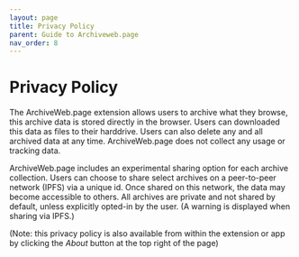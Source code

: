```yaml
---
layout: page
title: Privacy Policy
parent: Guide to Archiveweb.page
nav_order: 8
---
```


# Privacy Policy


The ArchiveWeb.page extension allows users to archive what they browse, this archive data is stored directly in the browser. Users can downloaded this data as files to their harddrive. Users can also delete any and all archived data at any time. ArchiveWeb.page does not collect any usage or tracking data.

ArchiveWeb.page includes an experimental sharing option for each archive collection. Users can choose to share select archives on a peer-to-peer network (IPFS) via a unique id. Once shared on this network, the data may become accessible to others. All archives are private and not shared by default, unless explicitly opted-in by the user. (A warning is displayed when sharing via IPFS.)

(Note: this privacy policy is also available from within the extension or app by clicking the *About* button at the top right of the page)
